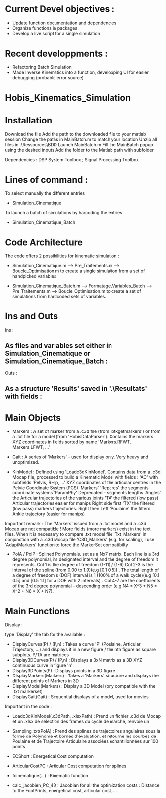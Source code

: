 # Current Devel objectives :

- Update function documentation and dependencies
- Organize functions in packages
- Develop a live script for a single simulation

# Recent developpments :

- Refactoring Batch Simulation
- Made Inverse Kinematics into a function, developping UI for easier debugging (probable error source)



# Hobis_Kinematics_Simulation

# Installation

Download the file 
Add the path to the downloaded file to your matlab session 
Change the paths in MainBatch.m to match your location
Unzip all files in .\Ressources\BDD
Launch MainBatch.m
Fill the MainBatch popup using the desired inputs
Add the folder to the Matlab path with subfolder


Dependencies : DSP System Toolbox ; Signal Processing Toolbox

# Lines of command : 

To select manually the different entries
- Simulation_Cinematique 

To launch a batch of simulations by harcoding the entries 
- Simulation_Cinematique_Batch

# Code Architecture 

The code offers 2 possibilities for kinematic simulation :

- Simulation_Cinematique.m --> Pre_Traitements.m --> Boucle_Optimisation.m to create a single simulation from a set of handpicked variables

- Simulation_Cinematique_Batch.m --> Formatage_Variables_Batch --> Pre_Traitements.m --> Boucle_Optimisation.m to create a set of simulations from hardcoded sets of variables.

# Ins and Outs 

Ins :

As files and variables set either in Simulation_Cinematique or Simulation_Cinematique_Batch :
- 


Outs : 

As a structure 'Results' saved in '.\Resultats' with fields :
- 


# Main Objects

- Markers : A set of marker from a .c3d file (from 'btkgetmarkers') or from a .txt file for a model (from 'HobisDataParser'). Contains the markers XYZ coordinates in fields sorted by name 'Markers.RFWT, Markers.LFWT, ...'

- Gait : A series of 'Markers' - used for display only. Very heavy and unoptimized.

- KinModel : Defined using 'Loadc3dKinModel'. Contains data from a .c3d Mocap file, processed to build a Kinematic Model with fields :
'AC' with subfields 'Pelvis, RHip, ...' XYZ coordinates of the articular centres in the Pelvic Coordinate System (PCS) 
'Markers'
'Reperes' the segments coordinate systems
'ParamPhy' Deprecated - segments lengths
'Angles' the Articular trajectories of the various joints 
'TA' the filtered (low pass) Articular trajectories easier for manips Right side first
'TX' the filtered (low pass) markers trajectories. Right then Left
'Poulaine' the filterd Ankle trajectory (easier for manips)

Important remark : The 'Markers' issued from a .txt model and a .c3d Mocap are not compatible ! 
More fields (more markers) exist in the text files. When it is necessary to compare .txt model file 'Txt_Markers' in conjunction with a .c3d Mocap file 'C3D_Markers' (e.g. for scaling), I use 'AdaptMarkers' function to force the MarkerSet compatibilty 


- PolA / PolP : Splined Polynomials. set as a Nx7 matrix. Each line is a 3rd degree polynomial, its designated interval and the degree of freedom it represents. 
Col 1 is the degree of freedom (1-11) / (1-6)
Col 2-3 is the interval of the spline (from 0.00 to 1.9)(e.g [0.1 0.5]) . The total length of a degree of freedom's (DOF) interval is 1 (100% of a walk cycle)(e.g [0.1 0.5] and [0.5 1.1] for a DOF with 2 intervals) . 
Col 4-7 are the coefficients of the 3rd degree polynomial - descending order (e.g N4 * X^3 + N5 * X^2 + N6 * X + N7).

# Main Functions

Display :

type 'Display' the tab for the available :

- DisplayCurves(P) / (P,n) : Takes a curve 'P' (Poulaine, Articular Trajectory, ...) and displays it in a new figure / the nth figure as square subplots. P/TA are matrices  
- Display3DCurves(P) / (P,n) : Displays a 3xN matrix as a 3D XYZ continuous curve in figure 'n'
- Display3DPoints(P) : Displays points in a 3D figure
- DisplayMarkers(Markers) : Takes a 'Markers' structure and displays the different points of Markers in 3D
- DisplayModel(Markers) : Display a 3D Model (ony compatible with the .txt markerset) 
- DisplayGait(Gait) : Sequential displays of a model, used for movies 

Important in the code :

- Loadc3dKinModel(.c3dPath, .xlsxPath) : Prend un fichier .c3d de Mocap et un .xlsx de sélection des frames du cycle de marche, renvoie un  

- Sampling_txt(PolA) : Prend des splines de trajectoires angulaires sous la forme de Polynôme et bornes d'évaluation, et retourne les courbes de Poulaine et de Trajectoire Articulaire associées échantillonnées sur 100 points

- ECShort : Energetical Cost computation
- ArticularCostPC : Articular Cost computation for splines

- fcinematique(...) : Kinematic function   
- calc_jacobien_PC_4D : Jacobian for all the optimization costs : Distance to the FootPrints, energetical cost, articular cost, ...





